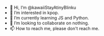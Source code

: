 - 👋 Hi, I’m @kawaiiStayAtinyBlinku
- 👀 I’m interested in kpop.
- 🌱 I’m currently learning JS and Python.
- 💞️ I’m looking to collaborate on nothing.
- 📫 How to reach me, please don't reach me.

<!---
kawaiiStayAtinyBlinku/kawaiiStayAtinyBlinku is a ✨ special ✨ repository because its `README.md` (this file) appears on your GitHub profile.
You can click the Preview link to take a look at your changes.
--->
